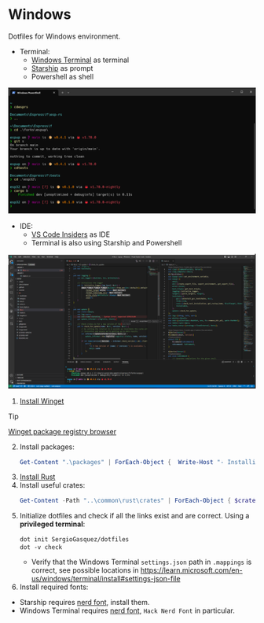# Windows
Dotfiles for Windows environment.

- Terminal:
  - [Windows Terminal](https://apps.microsoft.com/store/detail/windows-terminal/9N0DX20HK701?hl=es-es&gl=es) as terminal
  - [Starship](https://starship.rs/) as prompt
  - Powershell as shell

![Terminal](assets/terminal.png)

- IDE:
  - [VS Code Insiders](https://code.visualstudio.com/insiders/) as IDE
  - Terminal is also using Starship and Powershell

![VS Code](assets/vscode.png)

1. [Install Winget](https://learn.microsoft.com/en-us/windows/package-manager/winget/#install-winget)
> [!TIP]
> [Winget package registry browser](https://winget.run/)
2. Install packages:
   ```powershell
   Get-Content ".\packages" | ForEach-Object {  Write-Host "- Installing $_"; winget install --accept-package-agreements --accept-source-agreements $_ }
   ```
3. [Install Rust](https://www.rust-lang.org/tools/install)
4. Install useful crates:
    ```powershell
    Get-Content -Path "..\common\rust\crates" | ForEach-Object { $crate, $arguments = $_.split(" ", 2); cargo install $crate $arguments }
    ```
5. Initialize dotfiles and check if all the links exist and are correct. Using a **privileged terminal**:
    ```
    dot init SergioGasquez/dotfiles
    dot -v check
    ```
    - Verify that the Windows Terminal `settings.json` path in `.mappings` is correct, see possible locations in https://learn.microsoft.com/en-us/windows/terminal/install#settings-json-file
6. Install required fonts:
  - Starship requires [nerd font](https://starship.rs/guide/#%F0%9F%9A%80-installation), install them.
  - Windows Terminal requires [nerd font](https://starship.rs/guide/#%F0%9F%9A%80-installation), `Hack Nerd Font` in particular.
